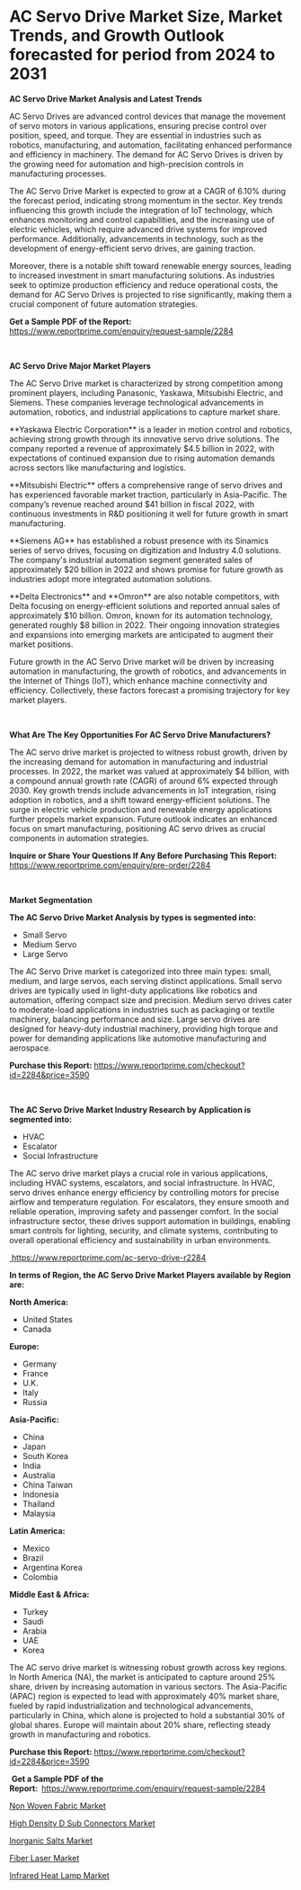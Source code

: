 <p><h1>AC Servo Drive Market Size, Market Trends, and Growth Outlook forecasted for period from 2024 to 2031</h1></p><p><strong>AC Servo Drive Market Analysis and Latest Trends</strong></p>
<p><p>AC Servo Drives are advanced control devices that manage the movement of servo motors in various applications, ensuring precise control over position, speed, and torque. They are essential in industries such as robotics, manufacturing, and automation, facilitating enhanced performance and efficiency in machinery. The demand for AC Servo Drives is driven by the growing need for automation and high-precision controls in manufacturing processes.</p><p>The AC Servo Drive Market is expected to grow at a CAGR of 6.10% during the forecast period, indicating strong momentum in the sector. Key trends influencing this growth include the integration of IoT technology, which enhances monitoring and control capabilities, and the increasing use of electric vehicles, which require advanced drive systems for improved performance. Additionally, advancements in technology, such as the development of energy-efficient servo drives, are gaining traction.</p><p>Moreover, there is a notable shift toward renewable energy sources, leading to increased investment in smart manufacturing solutions. As industries seek to optimize production efficiency and reduce operational costs, the demand for AC Servo Drives is projected to rise significantly, making them a crucial component of future automation strategies.</p></p>
<p><strong>Get a Sample PDF of the Report:&nbsp;</strong> <a href="https://www.reportprime.com/enquiry/request-sample/2284?utm_campaign=62&utm_medium=2&utm_source=Github&utm_content=ia&utm_term=15112024&utm_id=ac-servo-drive">https://www.reportprime.com/enquiry/request-sample/2284</a></p>
<p>&nbsp;</p>
<p><strong>AC Servo Drive Major Market Players</strong></p>
<p><p>The AC Servo Drive market is characterized by strong competition among prominent players, including Panasonic, Yaskawa, Mitsubishi Electric, and Siemens. These companies leverage technological advancements in automation, robotics, and industrial applications to capture market share.</p><p>**Yaskawa Electric Corporation** is a leader in motion control and robotics, achieving strong growth through its innovative servo drive solutions. The company reported a revenue of approximately $4.5 billion in 2022, with expectations of continued expansion due to rising automation demands across sectors like manufacturing and logistics.</p><p>**Mitsubishi Electric** offers a comprehensive range of servo drives and has experienced favorable market traction, particularly in Asia-Pacific. The company’s revenue reached around $41 billion in fiscal 2022, with continuous investments in R&D positioning it well for future growth in smart manufacturing.</p><p>**Siemens AG** has established a robust presence with its Sinamics series of servo drives, focusing on digitization and Industry 4.0 solutions. The company's industrial automation segment generated sales of approximately $20 billion in 2022 and shows promise for future growth as industries adopt more integrated automation solutions.</p><p>**Delta Electronics** and **Omron** are also notable competitors, with Delta focusing on energy-efficient solutions and reported annual sales of approximately $10 billion. Omron, known for its automation technology, generated roughly $8 billion in 2022. Their ongoing innovation strategies and expansions into emerging markets are anticipated to augment their market positions.</p><p>Future growth in the AC Servo Drive market will be driven by increasing automation in manufacturing, the growth of robotics, and advancements in the Internet of Things (IoT), which enhance machine connectivity and efficiency. Collectively, these factors forecast a promising trajectory for key market players.</p></p>
<p>&nbsp;</p>
<p><strong>What Are The Key Opportunities For AC Servo Drive Manufacturers?</strong></p>
<p><p>The AC servo drive market is projected to witness robust growth, driven by the increasing demand for automation in manufacturing and industrial processes. In 2022, the market was valued at approximately $4 billion, with a compound annual growth rate (CAGR) of around 6% expected through 2030. Key growth trends include advancements in IoT integration, rising adoption in robotics, and a shift toward energy-efficient solutions. The surge in electric vehicle production and renewable energy applications further propels market expansion. Future outlook indicates an enhanced focus on smart manufacturing, positioning AC servo drives as crucial components in automation strategies.</p></p>
<p><strong>Inquire or Share Your Questions If Any Before Purchasing This Report:</strong> <a href="https://www.reportprime.com/enquiry/pre-order/2284?utm_campaign=62&utm_medium=2&utm_source=Github&utm_content=ia&utm_term=15112024&utm_id=ac-servo-drive">https://www.reportprime.com/enquiry/pre-order/2284</a></p>
<p>&nbsp;</p>
<p><strong>Market Segmentation</strong></p>
<p><strong>The AC Servo Drive Market Analysis by types is segmented into:</strong></p>
<p><ul><li>Small Servo</li><li>Medium Servo</li><li>Large Servo</li></ul></p>
<p><p>The AC Servo Drive market is categorized into three main types: small, medium, and large servos, each serving distinct applications. Small servo drives are typically used in light-duty applications like robotics and automation, offering compact size and precision. Medium servo drives cater to moderate-load applications in industries such as packaging or textile machinery, balancing performance and size. Large servo drives are designed for heavy-duty industrial machinery, providing high torque and power for demanding applications like automotive manufacturing and aerospace.</p></p>
<p><strong>Purchase this Report:&nbsp;</strong><a href="https://www.reportprime.com/checkout?id=2284&price=3590&utm_campaign=62&utm_medium=2&utm_source=Github&utm_content=ia&utm_term=15112024&utm_id=ac-servo-drive">https://www.reportprime.com/checkout?id=2284&price=3590</a></p>
<p>&nbsp;</p>
<p><strong>The AC Servo Drive Market Industry Research by Application is segmented into:</strong></p>
<p><ul><li>HVAC</li><li>Escalator</li><li>Social Infrastructure</li></ul></p>
<p><p>The AC servo drive market plays a crucial role in various applications, including HVAC systems, escalators, and social infrastructure. In HVAC, servo drives enhance energy efficiency by controlling motors for precise airflow and temperature regulation. For escalators, they ensure smooth and reliable operation, improving safety and passenger comfort. In the social infrastructure sector, these drives support automation in buildings, enabling smart controls for lighting, security, and climate systems, contributing to overall operational efficiency and sustainability in urban environments.</p></p>
<p><a href="https://www.reportprime.com/ac-servo-drive-r2284?utm_campaign=62&utm_medium=2&utm_source=Github&utm_content=ia&utm_term=15112024&utm_id=ac-servo-drive">&nbsp;https://www.reportprime.com/ac-servo-drive-r2284</a></p>
<p><strong>In terms of Region, the AC Servo Drive Market Players available by Region are:</strong></p>
<p>
    <p> <strong> North America: </strong>
        <ul>
            <li>United States</li>
            <li>Canada</li>
        </ul>
        </p> 
    <p> <strong> Europe: </strong>
        <ul>
            <li>Germany</li>
            <li>France</li>
            <li>U.K.</li>
            <li>Italy</li>
            <li>Russia</li>
        </ul>
        </p> 
    <p> <strong> Asia-Pacific: </strong>
        <ul>
            <li>China</li>
            <li>Japan</li>
            <li>South Korea</li>
            <li>India</li>
            <li>Australia</li>
            <li>China Taiwan</li>
            <li>Indonesia</li>
            <li>Thailand</li>
            <li>Malaysia</li>
        </ul>
        </p> 
    <p> <strong> Latin America: </strong>
        <ul>
            <li>Mexico</li>
            <li>Brazil</li>
            <li>Argentina Korea</li>
            <li>Colombia</li>
        </ul>
        </p> 
    <p> <strong> Middle East & Africa: </strong>
        <ul>
            <li>Turkey</li>
            <li>Saudi</li>
            <li>Arabia</li>
            <li>UAE</li>
            <li>Korea</li>
        </ul>
    </p>
    </p>
<p><p>The AC servo drive market is witnessing robust growth across key regions. In North America (NA), the market is anticipated to capture around 25% share, driven by increasing automation in various sectors. The Asia-Pacific (APAC) region is expected to lead with approximately 40% market share, fueled by rapid industrialization and technological advancements, particularly in China, which alone is projected to hold a substantial 30% of global shares. Europe will maintain about 20% share, reflecting steady growth in manufacturing and robotics.</p></p>
<p><strong>Purchase this Report: </strong><a href="https://www.reportprime.com/checkout?id=2284&price=3590&utm_campaign=62&utm_medium=2&utm_source=Github&utm_content=ia&utm_term=15112024&utm_id=ac-servo-drive">https://www.reportprime.com/checkout?id=2284&price=3590</a></p>
<p>&nbsp;<strong>Get a Sample PDF of the Report:&nbsp;&nbsp;</strong><a href="https://www.reportprime.com/enquiry/request-sample/2284?utm_campaign=62&utm_medium=2&utm_source=Github&utm_content=ia&utm_term=15112024&utm_id=ac-servo-drive">https://www.reportprime.com/enquiry/request-sample/2284</a></p>
<p><strong></strong></p>
<p><p><a href="https://www.linkedin.com/pulse/global-non-woven-fabric-market-share-growth-opportunities-growing-weiyc?utm_campaign=62&utm_medium=2&utm_source=Github&utm_content=ia&utm_term=15112024&utm_id=ac-servo-drive">Non Woven Fabric Market</a></p><p><a href="https://github.com/SanjidaMahmud54/Market-Research-Report-List-1/blob/main/high-density-d-sub-connectors-market.md?utm_campaign=62&utm_medium=2&utm_source=Github&utm_content=ia&utm_term=15112024&utm_id=ac-servo-drive">High Density D Sub Connectors Market</a></p><p><a href="https://www.linkedin.com/pulse/inorganic-salts-market-share-analysis-growth-trends-forecasts-rw0ic?utm_campaign=62&utm_medium=2&utm_source=Github&utm_content=ia&utm_term=15112024&utm_id=ac-servo-drive">Inorganic Salts Market</a></p><p><a href="https://issuu.com/reportprime-2/docs/fiber-laser-market-size-2030.pptx_a23be90157ae51?utm_campaign=62&utm_medium=2&utm_source=Github&utm_content=ia&utm_term=15112024&utm_id=ac-servo-drive">Fiber Laser Market</a></p><p><a href="https://github.com/WashimHussain441/Market-Research-Report-List-1/blob/main/infrared-heat-lamp-market.md?utm_campaign=62&utm_medium=2&utm_source=Github&utm_content=ia&utm_term=15112024&utm_id=ac-servo-drive">Infrared Heat Lamp Market</a></p></p>
